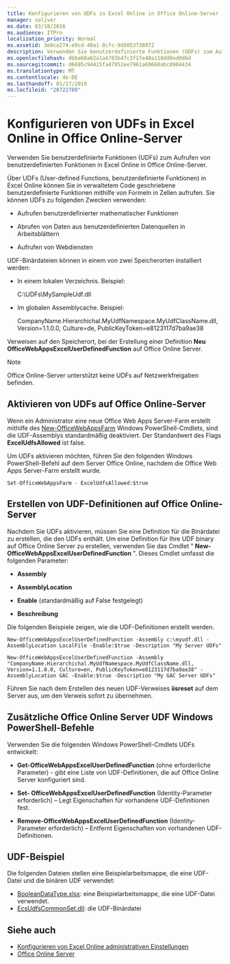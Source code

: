 ```yaml
---
title: Konfigurieren von UDFs in Excel Online in Office Online-Server
manager: soliver
ms.date: 03/18/2016
ms.audience: ITPro
localization_priority: Normal
ms.assetid: 3e0ca274-e9cd-48a1-8cfc-9d5053738972
description: Verwenden Sie benutzerdefinierte Funktionen (UDFs) zum Aufrufen von benutzerdefinierten Funktionen in Excel Online in Office Online-Server.
ms.openlocfilehash: dbba60a62a1a4783b47c3f1fe40a118dd8ed0d6d
ms.sourcegitcommit: d6695c94415fa47952ee7961a69660abc0904434
ms.translationtype: MT
ms.contentlocale: de-DE
ms.lasthandoff: 01/17/2019
ms.locfileid: "28722788"
---
```

# <a name="configure-udfs-in-excel-online-in-office-online-server"></a>Konfigurieren von UDFs in Excel Online in Office Online-Server

Verwenden Sie benutzerdefinierte Funktionen (UDFs) zum Aufrufen von benutzerdefinierten Funktionen in Excel Online in Office Online-Server. 
  
Über UDFs (User-defined Functions, benutzerdefinierte Funktionen) in Excel Online können Sie in verwaltetem Code geschriebene benutzerdefinierte Funktionen mithilfe von Formeln in Zellen aufrufen. Sie können UDFs zu folgenden Zwecken verwenden:
  
- Aufrufen benutzerdefinierter mathematischer Funktionen
    
- Abrufen von Daten aus benutzerdefinierten Datenquellen in Arbeitsblättern
    
- Aufrufen von Webdiensten
    
UDF-Binärdateien können in einem von zwei Speicherorten installiert werden:
  
- In einem lokalen Verzeichnis. Beispiel: 
    
    C:\UDFs\MySampleUdf.dll
    
- Im globalen Assemblycache. Beispiel: 
    
    CompanyName.Hierarchichal.MyUdfNamespace.MyUdfClassName.dll, Version=1.1.0.0, Culture=de, PublicKeyToken=e8123117d7ba9ae38
    
Verweisen auf den Speicherort, bei der Erstellung einer Definition **Neu OfficeWebAppsExcelUserDefinedFunction** auf Office Online Server. 
  
> [!NOTE]
> Office Online-Server unterstützt keine UDFs auf Netzwerkfreigaben befinden. 
  
## <a name="enable-udfs-on-office-online-server"></a>Aktivieren von UDFs auf Office Online-Server 

Wenn ein Administrator eine neue Office Web Apps Server-Farm erstellt mithilfe des [New-OfficeWebAppsFarm](https://technet.microsoft.com/en-us/library/jj219436.aspx) Windows PowerShell-Cmdlets, sind die UDF-Assemblys standardmäßig deaktiviert. Der Standardwert des Flags **ExcelUdfsAllowed** ist false. 
  
Um UDFs aktivieren möchten, führen Sie den folgenden Windows PowerShell-Befehl auf dem Server Office Online, nachdem die Office Web Apps Server-Farm erstellt wurde.
  
`Set-OfficeWebAppsFarm - ExcelUdfsAllowed:$true`
  
## <a name="create-udf-definitions-on-office-online-server"></a>Erstellen von UDF-Definitionen auf Office Online-Server

Nachdem Sie UDFs aktivieren, müssen Sie eine Definition für die Binärdatei zu erstellen, die den UDFs enthält. Um eine Definition für Ihre UDF binary auf Office Online Server zu erstellen, verwenden Sie das Cmdlet " **New-OfficeWebAppsExcelUserDefinedFunction** ". Dieses Cmdlet umfasst die folgenden Parameter: 
  
- **Assembly**
    
- **AssemblyLocation**
    
- **Enable** (standardmäßig auf False festgelegt) 
    
- **Beschreibung**
    
Die folgenden Beispiele zeigen, wie die UDF-Definitionen erstellt werden.
  
`New-OfficeWebAppsExcelUserDefinedFunction -Assembly c:\myudf.dll -AssemblyLocation LocalFile -Enable:$true -Description "My Server UDFs"`
  
`New-OfficeWebAppsExcelUserDefinedFunction -Assembly "CompanyName.Hierarchichal.MyUdfNamespace.MyUdfClassName.dll, Version=1.1.0.0, Culture=en, PublicKeyToken=e8123117d7ba9ae38" -AssemblyLocation GAC -Enable:$true -Description "My GAC Server UDFs"`
  
Führen Sie nach dem Erstellen des neuen UDF-Verweises **iisreset** auf dem Server aus, um den Verweis sofort zu übernehmen. 
  
## <a name="additional-office-online-server-udf-windows-powershell-commands"></a>Zusätzliche Office Online Server UDF Windows PowerShell-Befehle

Verwenden Sie die folgenden Windows PowerShell-Cmdlets UDFs entwickelt:
  
- **Get-OfficeWebAppsExcelUserDefinedFunction** (ohne erforderliche Parameter) - gibt eine Liste von UDF-Definitionen, die auf Office Online Server konfiguriert sind. 
    
- **Set- OfficeWebAppsExcelUserDefinedFunction** (Identity-Parameter erforderlich) – Legt Eigenschaften für vorhandene UDF-Definitionen fest. 
    
- **Remove-OfficeWebAppsExcelUserDefinedFunction** (Identity-Parameter erforderlich) – Entfernt Eigenschaften von vorhandenen UDF-Definitionen. 
    
## <a name="udf-sample"></a>UDF-Beispiel

Die folgenden Dateien stellen eine Beispielarbeitsmappe, die eine UDF-Datei und die binären UDF verwendet:
  
- [BooleanDataType.xlsx](https://download.microsoft.com/download/6/7/F/67F724FD-1186-4209-BFF1-FBFD99E959D9/User%20Defined%20Function%20Assemblies/BooleanDataType.xlsx): eine Beispielarbeitsmappe, die eine UDF-Datei verwendet.  
- [EcsUdfsCommonSet.dll](https://www.microsoft.com/en-us/search/result.aspx?q=EcsUdfsCommonSet.dll): die UDF-Binärdatei 
    
## <a name="see-also"></a>Siehe auch

- [Konfigurieren von Excel Online administrativen Einstellungen](https://docs.microsoft.com/officeonlineserver/configure-excel-online-administrative-settings)  
- [Office Online Server](https://docs.microsoft.com/officeonlineserver/office-online-server)
    

